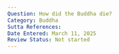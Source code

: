 ```yaml
---
Question: How did the Buddha die?
Category: Buddha
Sutta References:
Date Entered: March 11, 2025
Review Status: Not started
---
```

